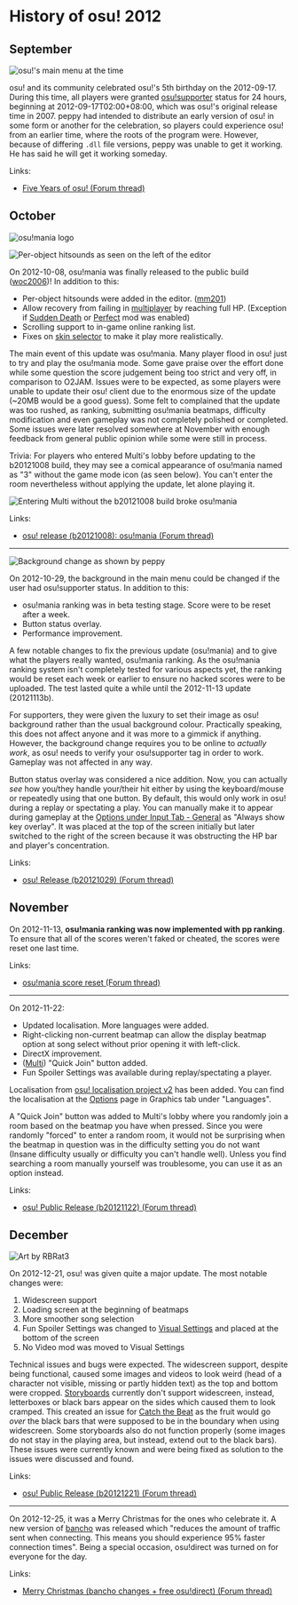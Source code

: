 # History of osu! 2012

## September

![](img/2012-09_01.jpg "osu!'s main menu at the time")

osu! and its community celebrated osu!'s 5th birthday on the 2012-09-17. During this time, all players were granted [osu!supporter](/wiki/osu!supporter) status for 24 hours, beginning at 2012-09-17T02:00+08:00, which was osu!'s original release time in 2007. peppy had intended to distribute an early version of osu! in some form or another for the celebration, so players could experience osu! from an earlier time, where the roots of the program were. However, because of differing `.dll` file versions, peppy was unable to get it working. He has said he will get it working someday.

Links:

- [Five Years of osu! (Forum thread)](https://osu.ppy.sh/community/forums/topics/98349)

## October

![](img/2012-10_01.jpg "osu!mania logo")

![](img/2012-10_02.jpg "Per-object hitsounds as seen on the left of the editor")

On 2012-10-08, osu!mania was finally released to the public build ([woc2006](https://osu.ppy.sh/users/1105845))! In addition to this:

- Per-object hitsounds were added in the editor. ([mm201](https://osu.ppy.sh/users/30655))
- Allow recovery from failing in [multiplayer](/wiki/Client/Interface/Multiplayer) by reaching full HP. (Exception if [Sudden Death](/wiki/Game_modifier/Sudden_Death) or [Perfect](/wiki/Game_modifier/Perfect) mod was enabled)
- Scrolling support to in-game online ranking list.
- Fixes on [skin selector](/wiki/Client/Options#skin) to make it play more realistically.

The main event of this update was osu!mania. Many player flood in osu! just to try and play the osu!mania mode. Some gave praise over the effort done while some question the score judgement being too strict and very off, in comparison to O2JAM. Issues were to be expected, as some players were unable to update their osu! client due to the enormous size of the update (~20MB would be a good guess). Some felt to complained that the update was too rushed, as ranking, submitting osu!mania beatmaps, difficulty modification and even gameplay was not completely polished or completed. Some issues were later resolved somewhere at November with enough feedback from general public opinion while some were still in process.

Trivia: For players who entered Multi's lobby before updating to the b20121008 build, they may see a comical appearance of osu!mania named as "3" without the game mode icon (as seen below). You can't enter the room nevertheless without applying the update, let alone playing it.

![](img/2012-10_03.jpg "Entering Multi without the b20121008 build broke osu!mania")

Links:

- [osu! release (b20121008): osu!mania (Forum thread)](https://osu.ppy.sh/community/forums/posts/1825880)

---

![](img/2012-10_04.jpg "Background change as shown by peppy")

On 2012-10-29, the background in the main menu could be changed if the user had osu!supporter status. In addition to this:

- osu!mania ranking was in beta testing stage. Score were to be reset after a week.
- Button status overlay.
- Performance improvement.

A few notable changes to fix the previous update (osu!mania) and to give what the players really wanted, osu!mania ranking. As the osu!mania ranking system isn't completely tested for various aspects yet, the ranking would be reset each week or earlier to ensure no hacked scores were to be uploaded. The test lasted quite a while until the 2012-11-13 update (20121113b).

For supporters, they were given the luxury to set their image as osu! background rather than the usual background colour. Practically speaking, this does not affect anyone and it was more to a gimmick if anything. However, the background change requires you to be online to *actually work*, as osu! needs to verify your osu!supporter tag in order to work. Gameplay was not affected in any way.

Button status overlay was considered a nice addition. Now, you can actually *see* how you/they handle your/their hit either by using the keyboard/mouse or repeatedly using that one button. By default, this would only work in osu! during a replay or spectating a play. You can manually make it to appear during gameplay at the [Options under Input Tab - General](/wiki/Client/Options#general.1) as "Always show key overlay". It was placed at the top of the screen initially but later switched to the right of the screen because it was obstructing the HP bar and player's concentration.

Links:

- [osu! Release (b20121029) (Forum thread)](https://osu.ppy.sh/community/forums/topics/103427)

## November

On 2012-11-13, **osu!mania ranking was now implemented with pp ranking**. To ensure that all of the scores weren't faked or cheated, the scores were reset one last time.

Links:

- [osu!mania score reset (Forum thread)](https://osu.ppy.sh/community/forums/topics/105564)

---

On 2012-11-22:

- Updated localisation. More languages were added.
- Right-clicking non-current beatmap can allow the display beatmap option at song select without prior opening it with left-click.
- DirectX improvement.
- ([Multi](/wiki/Client/Interface/Multiplayer)) "Quick Join" button added.
- Fun Spoiler Settings was available during replay/spectating a player.

Localisation from [osu! localisation project v2](https://osu.ppy.sh/community/forums/topics/104342) has been added. You can find the localisation at the [Options](/wiki/Client/Options) page in Graphics tab under "Languages".

A "Quick Join" button was added to Multi's lobby where you randomly join a room based on the beatmap you have when pressed. Since you were randomly "forced" to enter a random room, it would not be surprising when the beatmap in question was in the difficulty setting you do not want (Insane difficulty usually or difficulty you can't handle well). Unless you find searching a room manually yourself was troublesome, you can use it as an option instead.

Links:

- [osu! Public Release (b20121122) (Forum thread)](https://osu.ppy.sh/community/forums/topics/106677)

## December

![](img/2012-12_01.png "Art by RBRat3")

On 2012-12-21, osu! was given quite a major update. The most notable changes were:

1. Widescreen support
2. Loading screen at the beginning of beatmaps
3. More smoother song selection
4. Fun Spoiler Settings was changed to [Visual Settings](/wiki/Client/Interface/Visual_settings) and placed at the bottom of the screen
5. No Video mod was moved to Visual Settings

Technical issues and bugs were expected. The widescreen support, despite being functional, caused some images and videos to look weird (head of a character not visible, missing or partly hidden text) as the top and bottom were cropped. [Storyboards](/wiki/Storyboard) currently don't support widescreen, instead, letterboxes or black bars appear on the sides which caused them to look cramped. This created an issue for [Catch the Beat](/wiki/Game_mode/osu!catch) as the fruit would go *over* the black bars that were supposed to be in the boundary when using widescreen. Some storyboards also do not function properly (some images do not stay in the playing area, but instead, extend out to the black bars). These issues were currently known and were being fixed as solution to the issues were discussed and found.

Links:

- [osu! Public Release (b20121221) (Forum thread)](https://osu.ppy.sh/community/forums/topics/110459)

---

On 2012-12-25, it was a Merry Christmas for the ones who celebrate it. A new version of [bancho](/wiki/Bancho_(server)) was released which "reduces the amount of traffic sent when connecting. This means you should experience 95% faster connection times". Being a special occasion, osu!direct was turned on for everyone for the day.

Links:

- [Merry Christmas (bancho changes + free osu!direct) (Forum thread)](https://osu.ppy.sh/community/forums/posts/2005499)
